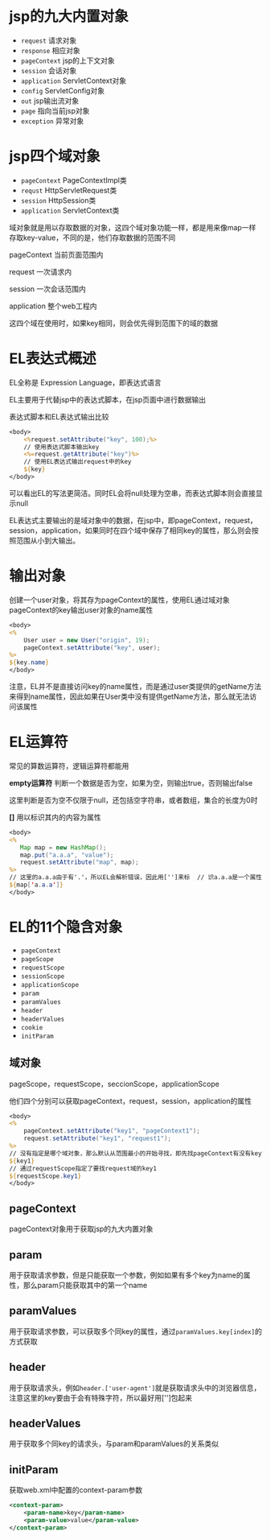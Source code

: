 # jsp的九大内置对象

- `request` 请求对象
- `response` 相应对象
- `pageContext` jsp的上下文对象
- `session` 会话对象
- `application` ServletContext对象
- `config` ServletConfig对象
- `out` jsp输出流对象
- `page` 指向当前jsp对象
- `exception` 异常对象



# jsp四个域对象

- `pageContext`  PageContextImpl类
- `requst`   HttpServletRequest类
- `session` HttpSession类
-  `application`  ServletContext类



域对象就是用以存取数据的对象，这四个域对象功能一样，都是用来像map一样存取key-value，不同的是，他们存取数据的范围不同

pageContext 当前页面范围内

request 一次请求内

session 一次会话范围内

application 整个web工程内



这四个域在使用时，如果key相同，则会优先得到范围下的域的数据







# EL表达式概述

EL全称是 Expression Language，即表达式语言

EL主要用于代替jsp中的表达式脚本，在jsp页面中进行数据输出





表达式脚本和EL表达式输出比较
```jsp
<body>
    <%request.setAttribute("key", 100);%>
    // 使用表达式脚本输出key
    <%=request.getAttribute("key")%>
    // 使用EL表达式输出request中的key
    ${key}
</body>
```



可以看出EL的写法更简洁。同时EL会将null处理为空串，而表达式脚本则会直接显示null

EL表达式主要输出的是域对象中的数据，在jsp中，即pageContext，request，session，application，如果同时在四个域中保存了相同key的属性，那么则会按照范围从小到大输出。




# 输出对象

创建一个user对象，将其存为pageContext的属性，使用EL通过域对象pageContext的key输出user对象的name属性
```jsp
<body>
<%
    User user = new User("origin", 19);
    pageContext.setAttribute("key", user);
%>
${key.name}
</body>
```



注意，EL并不是直接访问key的name属性，而是通过user类提供的getName方法来得到name属性，因此如果在User类中没有提供getName方法，那么就无法访问该属性



# EL运算符

常见的算数运算符，逻辑运算符都能用



**empty运算符**
判断一个数据是否为空，如果为空，则输出true，否则输出false

这里判断是否为空不仅限于null，还包括空字符串，或者数组，集合的长度为0时



**[]**
用以标识其内的内容为属性

```jsp
<body>
<%
   Map map = new HashMap();
   map.put("a.a.a", "value");
   request.setAttribute("map", map);
%>
// 这里的a.a.a由于有'.'，所以EL会解析错误，因此用['']来标  // 识a.a.a是一个属性
${map['a.a.a']}
</body>
```













# EL的11个隐含对象

- `pageContext`
- `pageScope`
- `requestScope`
- `sessionScope`
- `applicationScope`
- `param`
- `paramValues`
- `header`
- `headerValues`
- `cookie`
- `initParam`







## 域对象

pageScope，requestScope，seccionScope，applicationScope

他们四个分别可以获取pageContext，request，session，application的属性

```jsp
<body>
<%
    pageContext.setAttribute("key1", "pageContext1");
    request.setAttribute("key1", "request1");
%>
// 没有指定是哪个域对象，那么默认从范围最小的开始寻找，即先找pageContext有没有key1
${key1}
// 通过requestScope指定了要找request域的key1
${requestScope.key1}
</body>
```





## pageContext

pageContext对象用于获取jsp的九大内置对象





## param

用于获取请求参数，但是只能获取一个参数，例如如果有多个key为name的属性，那么param只能获取其中的第一个name



## paramValues

 用于获取请求参数，可以获取多个同key的属性，通过`paramValues.key[index]`的方式获取



## header

用于获取请求头，例如`header.['user-agent']`就是获取请求头中的浏览器信息，注意这里的key要由于会有特殊字符，所以最好用['']包起来





## headerValues

用于获取多个同key的请求头，与param和paramValues的关系类似



## initParam

获取web.xml中配置的context-param参数

```xml
<context-param>
    <param-name>key</param-name>
    <param-value>value</param-value>
</context-param>
```


